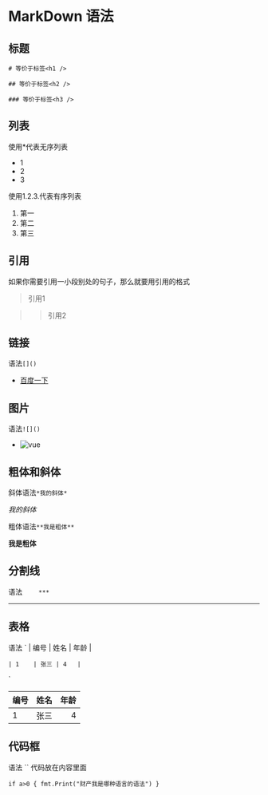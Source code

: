 # MarkDown 语法

## 标题

`# 等价于标签<h1 />`

`## 等价于标签<h2 />`

`### 等价于标签<h3 />`

## 列表

使用*代表无序列表

* 1
* 2
* 3

使用1.2.3.代表有序列表

1. 第一
2. 第二
3. 第三

## 引用

如果你需要引用一小段别处的句子，那么就要用引用的格式

> 引用1

>> 引用2

## 链接

语法`[]()`

* [百度一下](www.baidu.com)

## 图片

语法`![]()`

* ![vue](https://cn.vuejs.org/images/logo.png)

## 粗体和斜体

斜体语法`*我的斜体*`

*我的斜体*

粗体语法`**我是粗体**`

**我是粗体**

## 分割线

语法 `    ***`

***

## 表格

语法
`
    | 编号 | 姓名 | 年龄 |

    | 1    | 张三 | 4   |
`

| 编号 | 姓名 | 年龄 |
| --- |:----:| ----:|
| 1   | 张三  | 4   |

## 代码框

语法 `` 代码放在内容里面

`
    if a>0 {
        fmt.Print("财产我是哪种语言的语法")
    }
`
